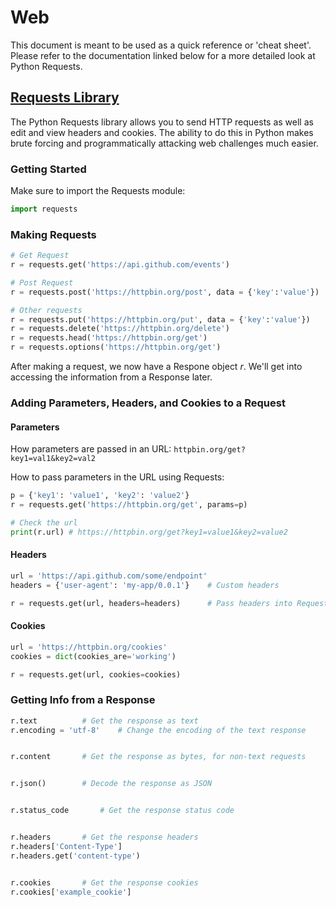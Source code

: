 # Web

This document is meant to be used as a quick reference or 'cheat sheet'. Please refer to the documentation linked below for a more detailed look at Python Requests.
## [Requests Library](https://2.python-requests.org/en/master/user/quickstart/)
The Python Requests library allows you to send HTTP requests as well as edit and view headers and cookies. The ability to do this in Python makes brute forcing and programmatically attacking web challenges much easier.


### Getting Started
Make sure to import the Requests module:
```python
import requests
```


### Making Requests
```python
# Get Request
r = requests.get('https://api.github.com/events')

# Post Request
r = requests.post('https://httpbin.org/post', data = {'key':'value'})

# Other requests
r = requests.put('https://httpbin.org/put', data = {'key':'value'})
r = requests.delete('https://httpbin.org/delete')
r = requests.head('https://httpbin.org/get')
r = requests.options('https://httpbin.org/get')
```

After making a request, we now have a Respone object *r*. We'll get into accessing the information from a Response later.


### Adding Parameters, Headers, and Cookies to a Request
#### Parameters
How parameters are passed in an URL:
```httpbin.org/get?key1=val1&key2=val2```

How to pass parameters in the URL using Requests:
```python
p = {'key1': 'value1', 'key2': 'value2'}
r = requests.get('https://httpbin.org/get', params=p)

# Check the url
print(r.url) # https://httpbin.org/get?key1=value1&key2=value2
```


#### Headers
```python
url = 'https://api.github.com/some/endpoint'
headers = {'user-agent': 'my-app/0.0.1'} 	# Custom headers

r = requests.get(url, headers=headers)		# Pass headers into Request
```


#### Cookies
```python
url = 'https://httpbin.org/cookies'
cookies = dict(cookies_are='working')

r = requests.get(url, cookies=cookies)
```


### Getting Info from a Response
```python
r.text			# Get the response as text
r.encoding = 'utf-8'	# Change the encoding of the text response


r.content		# Get the response as bytes, for non-text requests


r.json()		# Decode the response as JSON


r.status_code		# Get the response status code


r.headers		# Get the response headers
r.headers['Content-Type']
r.headers.get('content-type')


r.cookies		# Get the response cookies
r.cookies['example_cookie']
```


